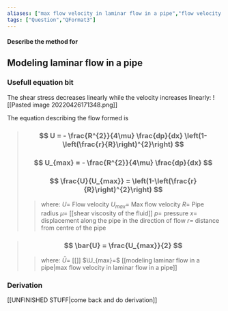 ```yaml
---
aliases: ["max flow velocity in laminar flow in a pipe","flow velocity in laminar flow in a pipe"]
tags: ["Question","QFormat3"]
---
```


#### Describe the method for
## Modeling laminar flow in a pipe
### Usefull equation bit
The shear stress decreases linearly while the velocity increases linearly:
![[Pasted image 20220426171348.png]]

The equation describing the flow formed is
> ### $$ U = - \frac{R^{2}}{4\mu} \frac{dp}{dx} \left(1-\left(\frac{r}{R}\right)^{2}\right) $$ 
> ### $$ U_{max} = - \frac{R^{2}}{4\mu} \frac{dp}{dx} $$ 
> ### $$ \frac{U}{U_{max}} = \left(1-\left(\frac{r}{R}\right)^{2}\right) $$
>> where:
>> $U=$ Flow velocity
>> $U_{max}=$ Max flow velocity
>> $R=$ Pipe radius
>> $\mu=$ [[shear viscosity of the fluid]]
>> $p=$ pressure
>> $x=$ displacement along the pipe in the direction of flow
>> $r=$ distance from centre of the pipe

> ### $$ \bar{U} = \frac{U_{max}}{2} $$ 
>> where:
>> $\bar{U}=$ [[]]
>> $\U_{max}=$ [[modeling laminar flow in a pipe|max flow velocity in laminar flow in a pipe]]

### Derivation
[[UNFINISHED STUFF|come back and do derivation]]
<!--- 
We make some assumptions: 
- flow is fully developed (so it's cross section/flow is uniform for its length, aka a really long pipe) so no [[boundary layer]] [[first meme since easter break lets go|shinanigins]].
- Flow is incompressible
- No mass accumulation (flow rate is constant for the length of the pipe)

![[Pasted image 20220426154544.png]]

First equation is us expressing the net force acting on the section of water, and since acceleration is zero we know that net force is zero. So pressure force equals pipe surface shear force:

$$\begin{align*}
( (p+dp) - p ) \times \pi R^{2} &= \tau_{w} \times 2R\pi dx\\
dpR &= 2 \tau_{w} dx \\
\frac{dp}{dx} \frac{R}{2} &= \tau_{w}
\end{align*}$$

Next we need to derive an equation for modelling shear inside the pipe cross section, here we can also use force balencing:
![[Pasted image 20220426165153.png]]
$$\begin{align*}
\tau &= (R-r) \tau_{w}
\end{align*}$$

Now we have an expression relating the shear force and rate of change of pressure. Next we can model this as a [[newtonian fluids|newtonian fluid]] and get [[newtonian fluids#^998109|this equation]]:
$$\begin{align*}
\tau &= \mu dU & \tau &= (R-r) \tau_{w} & \frac{dp}{dx} \frac{R}{2} &= \tau_{w}\\
&&  &= (R-r) \frac{dp}{dx} \frac{R}{2}\\
(R-r) \frac{dp}{dx} \frac{R}{2} &= \mu dU\\
(R-r) \frac{dp}{dx} \frac{R}{2} &= \mu dU
\end{align*}$$
-->